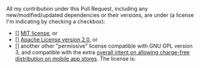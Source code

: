 All my contribution under this Pull Request, including any new/modified/updated dependencies or
their versions, are under (a license I'm indicating by checking a checkbox):

- [] [MIT license](https://opensource.org/license/mit), or
- [] [Apache License version 2.0](https://www.apache.org/licenses/LICENSE-2.0), or
- [] another other "permissive" license compatible with GNU GPL version 3, and compatible with the
  extra [overall intent on allowing charge-free distribution on mobile app
  stores](https://github.com/RemoCell/RemoCell.github.io/blob/main/README.md#allowed-on-mobile-app-stores).
  The license is: 

